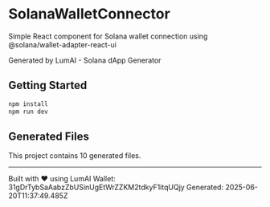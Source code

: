 # SolanaWalletConnector

Simple React component for Solana wallet connection using @solana/wallet-adapter-react-ui

Generated by LumAI - Solana dApp Generator

## Getting Started

```bash
npm install
npm run dev
```

## Generated Files

This project contains 10 generated files.

---

Built with ❤️ using LumAI
Wallet: 31gDrTybSaAabzZbUSinUgEtWrZZKM2tdkyF1itqUQjy
Generated: 2025-06-20T11:37:49.485Z
